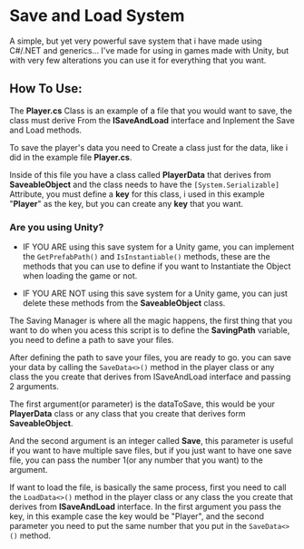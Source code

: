 # Save and Load System
A simple, but yet very powerful save system that i have made using C#/.NET and generics...
I've made for using in games made with Unity, but with very few alterations you can use it for everything that you want.

## How To Use:

The **Player.cs** Class is an example of a file that you would want to save, the class must derive From the **ISaveAndLoad** interface and Inplement the Save and Load methods.

To save the player's data you need to Create a class just for the data, like i did in the example file **Player.cs**.

Inside of this file you have a class called **PlayerData** that derives from **SaveableObject** and the class needs to have the ```[System.Serializable]``` Attribute, you must define a **key** for this class, i used in this example "**Player**" as the key, but you can create any **key** that you want.

### Are you using Unity?

- IF YOU ARE using this save system for a Unity game, you can implement the ```GetPrefabPath()``` and ```IsInstantiable()``` methods, these are the methods that you can use to define if you want to Instantiate the Object when loading the game or not.

- IF YOU ARE NOT using this save system for a Unity game, you can just delete these methods from the **SaveableObject** class.


The Saving Manager is where all the magic happens, the first thing that you want to do when you acess this script is to define the **SavingPath** variable, you need to define a path to save your files.

After defining the path to save your files, you are ready to go. you can save your data by calling the ```SaveData<>()``` method in the player class or any class the you create that derives from ISaveAndLoad interface and passing 2 arguments.

The first argument(or parameter) is the  dataToSave, this would be your **PlayerData** class or any class that you create that derives form **SaveableObject**.

And the second argument is an integer called **Save**, this parameter is useful if you want to have multiple save files, but if you just want to have one save file, you can pass the number 1(or any number that you want) to the argument.

If want to load the file, is basically the same process, first you need to call the ```LoadData<>()``` method in the player class or any class the you create that derives from **ISaveAndLoad** interface.
In the first argument you pass the key, in this example case the key would be "Player", and the second parameter you need to put the same number that you put in the ```SaveData<>()``` method.
